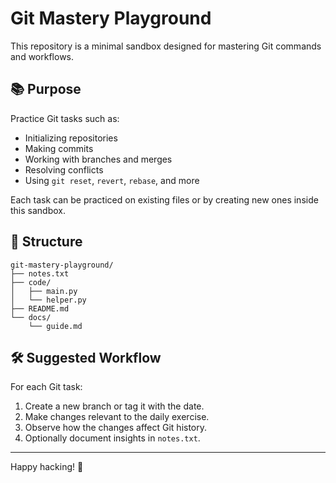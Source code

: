 # Git Mastery Playground

This repository is a minimal sandbox designed for mastering Git commands and workflows.

## 📚 Purpose

Practice Git tasks such as:
- Initializing repositories
- Making commits
- Working with branches and merges
- Resolving conflicts
- Using `git reset`, `revert`, `rebase`, and more

Each task can be practiced on existing files or by creating new ones inside this sandbox.

## 📁 Structure

```
git-mastery-playground/
├── notes.txt
├── code/
│   ├── main.py
│   └── helper.py
├── README.md
└── docs/
    └── guide.md
```

## 🛠 Suggested Workflow

For each Git task:
1. Create a new branch or tag it with the date.
2. Make changes relevant to the daily exercise.
3. Observe how the changes affect Git history.
4. Optionally document insights in `notes.txt`.

---

Happy hacking! 🎯
